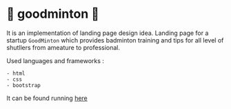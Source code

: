# 🏸 goodminton 🏸

It is an implementation of landing page design idea. Landing page for a startup `GoodMinton` which provides badminton training and tips for all level of shutllers from ameature to professional.

Used languages and frameworks :

    - html
    - css
    - bootstrap

It can be found running [here](https://afschowdhury.github.io/goodminton01/) 